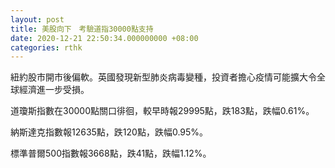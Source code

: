 ```yaml
---
layout: post
title: 美股向下　考驗道指30000點支持
date: 2020-12-21 22:50:34.000000000 +08:00
categories: rthk
---
```


紐約股市開市後偏軟。英國發現新型肺炎病毒變種，投資者擔心疫情可能擴大令全球經濟進一步受損。

道瓊斯指數在30000點關口徘徊，較早時報29995點，跌183點，跌幅0.61%。

納斯達克指數報12635點，跌120點，跌幅0.95%。

標準普爾500指數報3668點，跌41點，跌幅1.12%。
